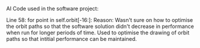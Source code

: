 AI Code used in the software project:

Line 58: for point in self.orbit[-16:]:
Reason: Wasn't sure on how to optimise the orbit paths so that the software solution didn't decrease in performance when run for longer periods of time. Used to optimise the drawing of orbit paths so that intitial performance can be maintained.